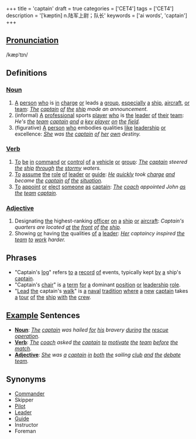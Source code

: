 +++
title = 'captain'
draft = true
categories = ['CET4']
tags = ['CET4']
description = '[ˈkæptin] n.陆军上尉；队长'
keywords = ['ai words', 'captain']
+++

## [Pronunciation](/post/pronunciation/)
/kæpˈtɪn/

## Definitions
### [Noun](/post/noun/)
1. [A](/post/a/) [person](/post/person/) [who](/post/who/) is [in](/post/in/) [charge](/post/charge/) [or](/post/or/) leads [a](/post/a/) [group](/post/group/), [especially](/post/especially/) [a](/post/a/) [ship](/post/ship/), [aircraft](/post/aircraft/), [or](/post/or/) [team](/post/team/): *[The](/post/the/) [captain](/post/captain/) [of](/post/of/) [the](/post/the/) [ship](/post/ship/) made an announcement.*
2. (informal) [A](/post/a/) [professional](/post/professional/) sports [player](/post/player/) [who](/post/who/) is [the](/post/the/) [leader](/post/leader/) [of](/post/of/) [their](/post/their/) [team](/post/team/): *He's [the](/post/the/) [team](/post/team/) [captain](/post/captain/) [and](/post/and/) [a](/post/a/) [key](/post/key/) [player](/post/player/) [on](/post/on/) [the](/post/the/) [field](/post/field/).*
3. (figurative) [A](/post/a/) [person](/post/person/) [who](/post/who/) embodies qualities [like](/post/like/) [leadership](/post/leadership/) [or](/post/or/) excellence: *[She](/post/she/) was [the](/post/the/) [captain](/post/captain/) [of](/post/of/) [her](/post/her/) [own](/post/own/) destiny.*

### [Verb](/post/verb/)
1. [To](/post/to/) [be](/post/be/) [in](/post/in/) [command](/post/command/) [or](/post/or/) [control](/post/control/) [of](/post/of/) [a](/post/a/) [vehicle](/post/vehicle/) [or](/post/or/) [group](/post/group/): *[The](/post/the/) [captain](/post/captain/) steered [the](/post/the/) [ship](/post/ship/) [through](/post/through/) [the](/post/the/) [stormy](/post/stormy/) waters.*
2. [To](/post/to/) [assume](/post/assume/) [the](/post/the/) [role](/post/role/) [of](/post/of/) [leader](/post/leader/) [or](/post/or/) [guide](/post/guide/): *[He](/post/he/) [quickly](/post/quickly/) took [charge](/post/charge/) [and](/post/and/) became [the](/post/the/) [captain](/post/captain/) [of](/post/of/) [the](/post/the/) [situation](/post/situation/).*
3. [To](/post/to/) [appoint](/post/appoint/) [or](/post/or/) [elect](/post/elect/) [someone](/post/someone/) [as](/post/as/) [captain](/post/captain/): *[The](/post/the/) [coach](/post/coach/) appointed John [as](/post/as/) [the](/post/the/) [team](/post/team/) [captain](/post/captain/).*

### [Adjective](/post/adjective/)
1. Designating [the](/post/the/) highest-ranking [officer](/post/officer/) [on](/post/on/) [a](/post/a/) [ship](/post/ship/) [or](/post/or/) [aircraft](/post/aircraft/): *Captain's quarters are located [at](/post/at/) [the](/post/the/) [front](/post/front/) [of](/post/of/) [the](/post/the/) [ship](/post/ship/).*
2. Showing [or](/post/or/) having [the](/post/the/) qualities [of](/post/of/) [a](/post/a/) [leader](/post/leader/): *[Her](/post/her/) captaincy inspired [the](/post/the/) [team](/post/team/) [to](/post/to/) [work](/post/work/) harder.*

## Phrases
- "Captain's [log](/post/log/)" refers [to](/post/to/) [a](/post/a/) [record](/post/record/) [of](/post/of/) events, typically kept [by](/post/by/) [a](/post/a/) ship's [captain](/post/captain/).
- "Captain's [chair](/post/chair/)" is [a](/post/a/) [term](/post/term/) [for](/post/for/) [a](/post/a/) dominant [position](/post/position/) [or](/post/or/) [leadership](/post/leadership/) [role](/post/role/).
- "[Lead](/post/lead/) [the](/post/the/) captain's [walk](/post/walk/)" is [a](/post/a/) [naval](/post/naval/) [tradition](/post/tradition/) [where](/post/where/) [a](/post/a/) [new](/post/new/) [captain](/post/captain/) takes [a](/post/a/) [tour](/post/tour/) [of](/post/of/) [the](/post/the/) [ship](/post/ship/) [with](/post/with/) [the](/post/the/) [crew](/post/crew/).

## [Example](/post/example/) Sentences
- **[Noun](/post/noun/)**: *[The](/post/the/) [captain](/post/captain/) was hailed [for](/post/for/) [his](/post/his/) bravery [during](/post/during/) [the](/post/the/) [rescue](/post/rescue/) [operation](/post/operation/).*
- **[Verb](/post/verb/)**: *[The](/post/the/) [coach](/post/coach/) asked [the](/post/the/) [captain](/post/captain/) [to](/post/to/) [motivate](/post/motivate/) [the](/post/the/) [team](/post/team/) [before](/post/before/) [the](/post/the/) [match](/post/match/).*
- **[Adjective](/post/adjective/)**: *[She](/post/she/) was [a](/post/a/) [captain](/post/captain/) [in](/post/in/) [both](/post/both/) [the](/post/the/) sailing [club](/post/club/) [and](/post/and/) [the](/post/the/) [debate](/post/debate/) [team](/post/team/).*

## Synonyms
- [Commander](/post/commander/)
- Skipper
- [Pilot](/post/pilot/)
- [Leader](/post/leader/)
- [Guide](/post/guide/)
- Instructor
- Foreman
